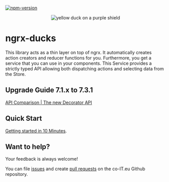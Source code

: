 [![npm-version][1]][2]

[1]: https://badge.fury.io/js/%40co-it%2Fngrx-ducks.svg
[2]: https://www.npmjs.com/package/@co-it/ngrx-ducks

<p align="center">
  <img src="https://github.com/co-IT/co-it/blob/master/assets/ngrx-ducks.png?raw=true" alt="yellow duck on a purple shield">
</p>

# ngrx-ducks

This library acts as a thin layer on top of ngrx.
It automatically creates action creators and reducer functions for you.
Furthermore, you get a service that you can use in your components.
This Service provides a strictly typed API allowing both dispatching actions and
selecting data from the Store.

## Upgrade Guide 7.1.x to 7.3.1

[API Comparison | The new Decorator API](https://github.com/co-IT/co-it/blob/master/ngrx/ducks/docs/migration.md)

## Quick Start

[Getting started in 10 Minutes](https://github.com/co-IT/co-it/blob/master/ngrx/ducks/docs/quick-start.md).

## Want to help?

Your feedback is always welcome!

You can file [issues](https://github.com/co-it/co-it/issues) and create [pull requests](https://github.com/co-it/co-it/pulls) on the co-IT.eu Github repository.
